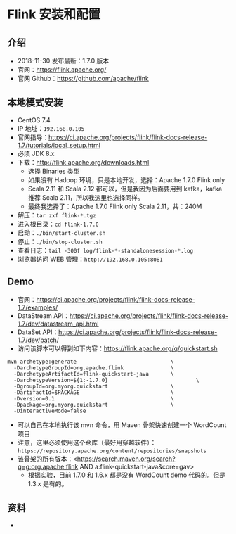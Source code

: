 # Flink 安装和配置

## 介绍

- 2018-11-30 发布最新：1.7.0 版本
- 官网：<https://flink.apache.org/>
- 官网 Github：<https://github.com/apache/flink>

## 本地模式安装

- CentOS 7.4
- IP 地址：`192.168.0.105`
- 官网指导：<https://ci.apache.org/projects/flink/flink-docs-release-1.7/tutorials/local_setup.html>
- 必须 JDK 8.x
- 下载：<http://flink.apache.org/downloads.html>
	- 选择 Binaries 类型
	- 如果没有 Hadoop 环境，只是本地开发，选择：Apache 1.7.0 Flink only
	- Scala 2.11 和 Scala 2.12 都可以，但是我因为后面要用到 kafka，kafka 推荐 Scala 2.11，所以我这里也选择同样。
	- 最终我选择了：Apache 1.7.0 Flink only Scala 2.11，共：240M
- 解压：`tar zxf flink-*.tgz`
- 进入根目录：`cd flink-1.7.0`
- 启动：`./bin/start-cluster.sh`
- 停止：`./bin/stop-cluster.sh`
- 查看日志：`tail -300f log/flink-*-standalonesession-*.log`
- 浏览器访问 WEB 管理：`http://192.168.0.105:8081`

## Demo

- 官网：<https://ci.apache.org/projects/flink/flink-docs-release-1.7/examples/>
- DataStream API：<https://ci.apache.org/projects/flink/flink-docs-release-1.7/dev/datastream_api.html>
- DataSet API：<https://ci.apache.org/projects/flink/flink-docs-release-1.7/dev/batch/>
- 访问该脚本可以得到如下内容：<https://flink.apache.org/q/quickstart.sh>

```
mvn archetype:generate								\
  -DarchetypeGroupId=org.apache.flink				\
  -DarchetypeArtifactId=flink-quickstart-java		\
  -DarchetypeVersion=${1:-1.7.0}							\
  -DgroupId=org.myorg.quickstart					\
  -DartifactId=$PACKAGE								\
  -Dversion=0.1										\
  -Dpackage=org.myorg.quickstart					\
  -DinteractiveMode=false
```

- 可以自己在本地执行该 mvn 命令，用 Maven 骨架快速创建一个 WordCount 项目
- 注意，这里必须使用这个仓库（最好用穿越软件）：`https://repository.apache.org/content/repositories/snapshots`
- 该骨架的所有版本：<https://search.maven.org/search?q=g:org.apache.flink AND a:flink-quickstart-java&core=gav>
	- 根据实验，目前 1.7.0 和 1.6.x 都是没有 WordCount demo 代码的。但是 1.3.x 是有的。



## 资料

- []()

